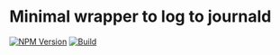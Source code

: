 # Minimal wrapper to log to journald


  [![NPM Version][npm-image]][npm-url]
  [![Build][github-image]][github-url]

[npm-image]: https://img.shields.io/npm/v/sd-journald.svg
[npm-url]: https://npmjs.org/package/sd-journald
[github-image]: https://github.com/sargun/sd-journald/workflows/CI/badge.svg
[github-url]: https://github.com/sargun/sd-journald/actions?query=workflow%3A%22CI%22
